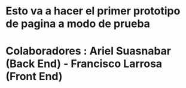 # Esto va a hacer el primer prototipo de pagina a modo de prueba
# Colaboradores : Ariel Suasnabar (Back End) - Francisco Larrosa (Front End)
